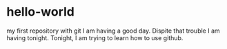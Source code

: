 # hello-world
my first repository with git
I am having a good day.  Dispite that trouble I am having tonight.  Tonight, I am trying to learn how to use github.  
